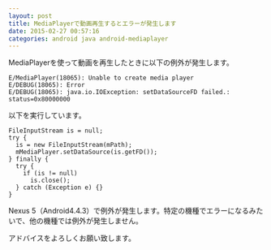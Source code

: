 ```yaml
---
layout: post
title: MediaPlayerで動画再生するとエラーが発生します
date: 2015-02-27 00:57:16
categories: android java android-mediaplayer
---
```

<p>MediaPlayerを使って動画を再生したときに以下の例外が発生します。</p>

```
E/MediaPlayer(18065): Unable to create media player
E/DEBUG(18065): Error
E/DEBUG(18065): java.io.IOException: setDataSourceFD failed.: status=0x80000000
```

<p>以下を実行しています。</p>

```
FileInputStream is = null;
try {
  is = new FileInputStream(mPath);
  mMediaPlayer.setDataSource(is.getFD());
} finally {
  try {
    if (is != null)
      is.close();
  } catch (Exception e) {}
}
```

<p>Nexus 5（Android4.4.3）で例外が発生します。特定の機種でエラーになるみたいで、他の機種では例外が発生しません。</p>

<p>アドバイスをよろしくお願い致します。</p>
